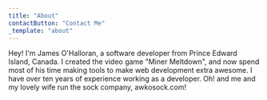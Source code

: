 ```yaml
---
title: "About"
contactButton: "Contact Me"
_template: "about"
---
```


Hey! I'm James O'Halloran, a software developer from Prince Edward Island,
Canada. I created the video game "Miner Meltdown", and now spend
most of his time making tools to make web development extra awesome.
I have over ten years of experience working as a developer. Oh! and
me and my lovely wife run the sock company, awkosock.com!
